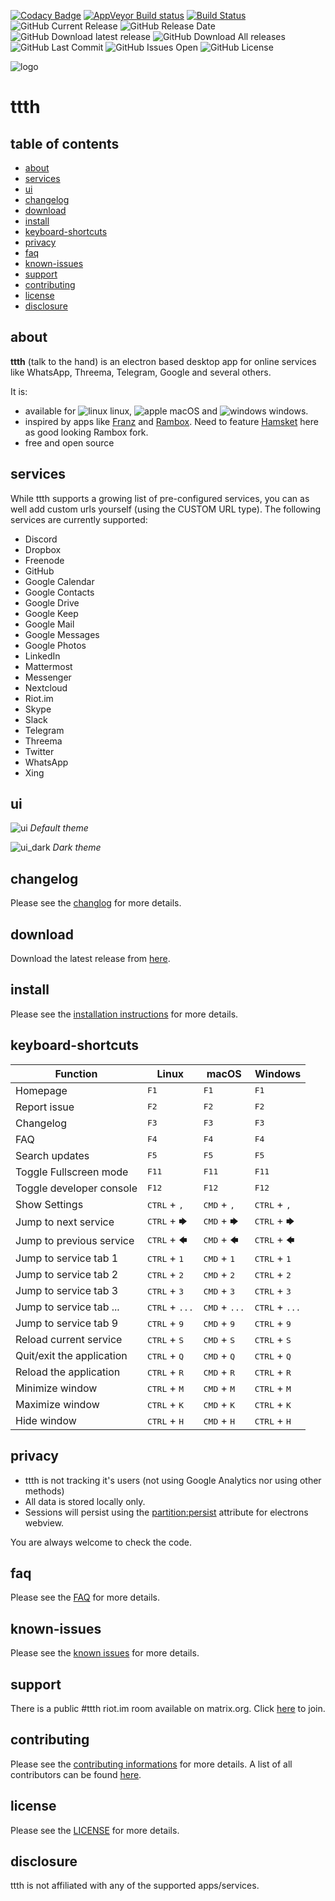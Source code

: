 [![Codacy Badge](https://api.codacy.com/project/badge/Grade/64a82c2d156f41c1b75431fb6da1c693)](https://www.codacy.com/app/yafp/ttth?utm_source=github.com&amp;utm_medium=referral&amp;utm_content=yafp/ttth&amp;utm_campaign=Badge_Grade)
[![AppVeyor Build status](https://ci.appveyor.com/api/projects/status/rd107p8kbexiot08?svg=true)](https://ci.appveyor.com/project/yafp/ttth)
[![Build Status](https://travis-ci.org/yafp/ttth.svg?branch=master)](https://travis-ci.org/yafp/ttth)
![GitHub Current Release](https://img.shields.io/github/release/yafp/ttth.svg?style=flat)
![GitHub Release Date](https://img.shields.io/github/release-date/yafp/ttth.svg?style=flat)
![GitHub Download latest release](https://img.shields.io/github/downloads/yafp/ttth/latest/total)
![GitHub Download All releases](https://img.shields.io/github/downloads/yafp/ttth/total.svg)
![GitHub Last Commit](https://img.shields.io/github/last-commit/yafp/ttth.svg?style=flat)
![GitHub Issues Open](https://img.shields.io/github/issues-raw/yafp/ttth.svg?style=flat)
![GitHub License](https://img.shields.io/github/license/yafp/ttth.svg)


![logo](https://raw.githubusercontent.com/yafp/ttth/master/.github/logo/128x128.png)

# ttth

## table of contents

- [about](#about)
- [services](#services)
- [ui](#ui)
- [changelog](#changelog)
- [download](#download)
- [install](#install)
- [keyboard-shortcuts](#keyboard-shortcuts)
- [privacy](#privacy)
- [faq](#faq)
- [known-issues](#known-issues)
- [support](#support)
- [contributing](#contributing)
- [license](#license)
- [disclosure](#disclosure)


## about
**ttth** (talk to the hand) is an electron based desktop app for online services like WhatsApp, Threema, Telegram, Google and several others.

It is:

* available for ![linux](https://raw.githubusercontent.com/yafp/ttth/master/.github/platform/linux_32x32.png) linux, ![apple](https://raw.githubusercontent.com/yafp/ttth/master/.github/platform/apple_32x32.png) macOS and ![windows](https://raw.githubusercontent.com/yafp/ttth/master/.github/platform/windows_32x32.png) windows.
* inspired by apps like [Franz](https://github.com/meetfranz/franz) and [Rambox](https://github.com/ramboxapp/community-edition). Need to feature [Hamsket](https://github.com/TheGoddessInari/hamsket) here as good looking Rambox fork. 
* free and open source



## services
While ttth supports a growing list of pre-configured services, you can as well add custom urls yourself (using the CUSTOM URL type).
The following services are currently supported:

* Discord
* Dropbox
* Freenode
* GitHub
* Google Calendar
* Google Contacts
* Google Drive
* Google Keep
* Google Mail
* Google Messages
* Google Photos
* LinkedIn
* Mattermost
* Messenger
* Nextcloud
* Riot.im
* Skype
* Slack
* Telegram
* Threema
* Twitter
* WhatsApp
* Xing


## ui
![ui](https://raw.githubusercontent.com/yafp/ttth/master/.github/screenshots/ui_latest.png)
*Default theme*

![ui_dark](https://raw.githubusercontent.com/yafp/ttth/master/.github/screenshots/ui_latest_dark.png)
*Dark theme*


## changelog
Please see the [changlog](docs/CHANGELOG.md) for more details.


## download
Download the latest release from [here](https://github.com/yafp/ttth/releases).


## install
Please see the [installation instructions](docs/INSTALL.md) for more details.


## keyboard-shortcuts

| Function                        | Linux                           | macOS                           | Windows                         |
| ------------------------------- | ------------------------------- | ------------------------------- | ------------------------------- |
| Homepage                        | <kbd>F1</kbd>                   | <kbd>F1</kbd>                   | <kbd>F1</kbd>                   |
| Report issue                    | <kbd>F2</kbd>                   | <kbd>F2</kbd>                   | <kbd>F2</kbd>                   |
| Changelog                       | <kbd>F3</kbd>                   | <kbd>F3</kbd>                   | <kbd>F3</kbd>                   |
| FAQ                             | <kbd>F4</kbd>                   | <kbd>F4</kbd>                   | <kbd>F4</kbd>                   |
| Search updates                  | <kbd>F5</kbd>                   | <kbd>F5</kbd>                   | <kbd>F5</kbd>                   |
| Toggle Fullscreen mode          | <kbd>F11</kbd>                  | <kbd>F11</kbd>                  | <kbd>F11</kbd>                  |
| Toggle developer console        | <kbd>F12</kbd>                  | <kbd>F12</kbd>                  | <kbd>F12</kbd>                  |
| Show Settings                   | <kbd>CTRL</kbd> + <kbd>,</kbd>  | <kbd>CMD</kbd> + <kbd>,</kbd>   | <kbd>CTRL</kbd> + <kbd>,</kbd>  |
| Jump to next service            | <kbd>CTRL</kbd> + <kbd>🡆</kbd> | <kbd>CMD</kbd> + <kbd>🡆</kbd>   | <kbd>CTRL</kbd> + <kbd>🡆</kbd>  |
| Jump to previous service        | <kbd>CTRL</kbd> + <kbd>🡄</kbd> | <kbd>CMD</kbd> + <kbd>🡄</kbd>   | <kbd>CTRL</kbd> + <kbd>🡄</kbd>  |
| Jump to service tab 1           | <kbd>CTRL</kbd> + <kbd>1</kbd>  | <kbd>CMD</kbd> + <kbd>1</kbd>   | <kbd>CTRL</kbd> + <kbd>1</kbd>  |
| Jump to service tab 2           | <kbd>CTRL</kbd> + <kbd>2</kbd>  | <kbd>CMD</kbd> + <kbd>2</kbd>   | <kbd>CTRL</kbd> + <kbd>2</kbd>  |
| Jump to service tab 3           | <kbd>CTRL</kbd> + <kbd>3</kbd>  | <kbd>CMD</kbd> + <kbd>3</kbd>   | <kbd>CTRL</kbd> + <kbd>3</kbd>  |
| Jump to service tab ...         | <kbd>CTRL</kbd> + <kbd>...</kbd>  | <kbd>CMD</kbd> + <kbd>...</kbd>   | <kbd>CTRL</kbd> + <kbd>...</kbd>  |
| Jump to service tab 9           | <kbd>CTRL</kbd> + <kbd>9</kbd>  | <kbd>CMD</kbd> + <kbd>9</kbd>   | <kbd>CTRL</kbd> + <kbd>9</kbd>  |
| Reload current service          | <kbd>CTRL</kbd> + <kbd>S</kbd>  | <kbd>CMD</kbd> + <kbd>S</kbd>   | <kbd>CTRL</kbd> + <kbd>S</kbd>  |
| Quit/exit the application       | <kbd>CTRL</kbd> + <kbd>Q</kbd>  | <kbd>CMD</kbd> + <kbd>Q</kbd>   | <kbd>CTRL</kbd> + <kbd>Q</kbd>  |
| Reload the application          | <kbd>CTRL</kbd> + <kbd>R</kbd>  | <kbd>CMD</kbd> + <kbd>R</kbd>   | <kbd>CTRL</kbd> + <kbd>R</kbd>  |
| Minimize window                 | <kbd>CTRL</kbd> + <kbd>M</kbd>  | <kbd>CMD</kbd> + <kbd>M</kbd>   | <kbd>CTRL</kbd> + <kbd>M</kbd>  |
| Maximize window                 | <kbd>CTRL</kbd> + <kbd>K</kbd>  | <kbd>CMD</kbd> + <kbd>K</kbd>   | <kbd>CTRL</kbd> + <kbd>K</kbd>  |
| Hide window                     | <kbd>CTRL</kbd> + <kbd>H</kbd>  | <kbd>CMD</kbd> + <kbd>H</kbd>   | <kbd>CTRL</kbd> + <kbd>H</kbd>  |


## privacy
* ttth is not tracking it's users (not using Google Analytics nor using other methods)
* All data is stored locally only.
* Sessions will persist using the [partition:persist](https://electronjs.org/docs/api/webview-tag#partition) attribute for electrons webview.

You are always welcome to check the code.


## faq
Please see the [FAQ](docs/FAQ.md) for more details.


## known-issues
Please see the [known issues](docs/KNOWN_ISSUES.md) for more details.


## support
There is a public #ttth riot.im room available on matrix.org. Click [here](https://riot.im/app/#/room/#ttth:matrix.org) to join.


## contributing
Please see the [contributing informations](docs/CONTRIBUTING.md) for more details.
A list of all contributors can be found [here](docs/CONTRIBUTORS.md).


## license
Please see the [LICENSE](LICENSE) for more details.


## disclosure
ttth is not affiliated with any of the supported apps/services.
